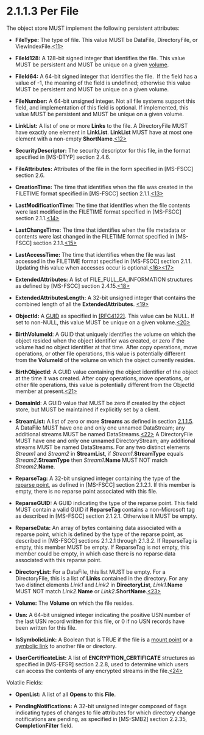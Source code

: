 <html dir="LTR" xmlns:mshelp="http://msdn.microsoft.com/mshelp" xmlns:ddue="http://ddue.schemas.microsoft.com/authoring/2003/5" xmlns:xlink="http://www.w3.org/1999/xlink" xmlns:tool="http://www.microsoft.com/tooltip">
    <head>
        <meta http-equiv="Content-Type" content="text/html; CHARSET=utf-8"></meta>
        <meta name="save" content="history"></meta>
        <title>2.1.1.3 Per File</title>
        <xml>
            <mshelp:toctitle title="2.1.1.3 Per File"></mshelp:toctitle>
            <mshelp:rltitle title="[MS-FSA]: Per File"></mshelp:rltitle>
            <mshelp:keyword index="A" term="20ff431e-7c4d-4098-a51c-e6d5614a1c93"></mshelp:keyword>
            <mshelp:attr name="DCSext.ContentType" value="open specification"></mshelp:attr>
            <mshelp:attr name="AssetID" value="20ff431e-7c4d-4098-a51c-e6d5614a1c93"></mshelp:attr>
            <mshelp:attr name="TopicType" value="kbRef"></mshelp:attr>
            <mshelp:attr name="DCSext.Title" value="[MS-FSA]: Per File" />
        </xml>
    </head>
    <body>
        <div id="header">
            <h1 class="heading">2.1.1.3 Per File</h1>
        </div>
        <div id="mainSection">
            <div id="mainBody">
                <div id="allHistory" class="saveHistory"></div>
                <div id="sectionSection0" class="section" name="collapseableSection">
                    

<p>The object store MUST implement the following persistent
attributes:</p>

<ul><li><p><span><span> 
</span></span><b>FileType:</b> The type of file. This value MUST be DataFile,
DirectoryFile, or ViewIndexFile.<a id="Appendix_A_Target_11"></a><a href="4e3695bd-7574-4f24-a223-b4679c065b63.md#Appendix_A_11" aria-label="Product behavior note 11">&lt;11&gt;</a></p>

</li><li><p><span><span> 
</span></span><b>FileId128:</b> A 128-bit signed integer that identifies the
file. This value MUST be persistent and MUST be unique on a given <a href="682f0f59-385c-4351-b81a-3b234f53db03.md#gt_9a876829-33a1-4f0b-8b81-8552b7e5561c">volume</a>.</p>

</li><li><p><span><span> 
</span></span><b>FileId64:</b> A 64-bit signed integer that identifies the file. 
If the field has a value of -1, the meaning of the field is undefined;
otherwise this value MUST be persistent and MUST be unique on a given volume.</p>

</li><li><p><span><span> 
</span></span><b>FileNumber:</b> A 64-bit unsigned integer. Not all file
systems support this field, and implementation of this field is optional. If
implemented, this value MUST be persistent and MUST be unique on a given
volume.</p>

</li><li><p><span><span> 
</span></span><b>LinkList:</b> A list of one or more <b>Links</b> to the file.
A DirectoryFile MUST have exactly one element in <b>LinkList</b>. <b>LinkList</b>
MUST have at most one element with a non-empty <b>ShortName</b>.<a id="Appendix_A_Target_12"></a><a href="4e3695bd-7574-4f24-a223-b4679c065b63.md#Appendix_A_12" aria-label="Product behavior note 12">&lt;12&gt;</a></p>

</li><li><p><span><span> 
</span></span><b>SecurityDescriptor:</b> The security descriptor for this file,
in the format specified in <mshelp:link keywords="cca27429-5689-4a16-b2b4-9325d93e4ba2" tabindex="0">[MS-DTYP]</mshelp:link>
section <mshelp:link keywords="7d4dac05-9cef-4563-a058-f108abecce1d" tabindex="0">2.4.6</mshelp:link>.</p>

</li><li><p><span><span> 
</span></span><b>FileAttributes:</b> Attributes of the file in the form
specified in <mshelp:link keywords="efbfe127-73ad-4140-9967-ec6500e66d5e" tabindex="0">[MS-FSCC]</mshelp:link>
section <mshelp:link keywords="ca28ec38-f155-4768-81d6-4bfeb8586fc9" tabindex="0">2.6</mshelp:link>.</p>

</li><li><p><span><span> 
</span></span><b>CreationTime:</b> The time that identifies when the file was
created in the FILETIME format specified in [MS-FSCC] section <mshelp:link keywords="a69cc039-d288-4673-9598-772b6083f8bf" tabindex="0">2.1.1</mshelp:link>.<a id="Appendix_A_Target_13"></a><a href="4e3695bd-7574-4f24-a223-b4679c065b63.md#Appendix_A_13" aria-label="Product behavior note 13">&lt;13&gt;</a></p>

</li><li><p><span><span> 
</span></span><b>LastModificationTime:</b> The time that identifies when the
file contents were last modified in the FILETIME format specified in [MS-FSCC]
section 2.1.1.<a id="Appendix_A_Target_14"></a><a href="4e3695bd-7574-4f24-a223-b4679c065b63.md#Appendix_A_14" aria-label="Product behavior note 14">&lt;14&gt;</a></p>

</li><li><p><span><span> 
</span></span><b>LastChangeTime:</b> The time that identifies when the file
metadata or contents were last changed in the FILETIME format specified in
[MS-FSCC] section 2.1.1.<a id="Appendix_A_Target_15"></a><a href="4e3695bd-7574-4f24-a223-b4679c065b63.md#Appendix_A_15" aria-label="Product behavior note 15">&lt;15&gt;</a></p>

</li><li><p><span><span> 
</span></span><b>LastAccessTime:</b> The time that identifies when the file was
last accessed in the FILETIME format specified in [MS-FSCC] section 2.1.1.
Updating this value when accesses occur is optional.<a id="Appendix_A_Target_16"></a><a href="4e3695bd-7574-4f24-a223-b4679c065b63.md#Appendix_A_16" aria-label="Product behavior note 16">&lt;16&gt;</a><a id="Appendix_A_Target_17"></a><a href="4e3695bd-7574-4f24-a223-b4679c065b63.md#Appendix_A_17" aria-label="Product behavior note 17">&lt;17&gt;</a></p>

</li><li><p><span><span> 
</span></span><b>ExtendedAttributes:</b> A list of FILE_FULL_EA_INFORMATION
structures as defined by [MS-FSCC] section <mshelp:link keywords="0eb94f48-6aac-41df-a878-79f4dcfd8989" tabindex="0">2.4.15</mshelp:link>.<a id="Appendix_A_Target_18"></a><a href="4e3695bd-7574-4f24-a223-b4679c065b63.md#Appendix_A_18" aria-label="Product behavior note 18">&lt;18&gt;</a></p>

</li><li><p><span><span> 
</span></span><b>ExtendedAttributesLength:</b> A 32-bit unsigned integer that
contains the combined length of all the <b>ExtendedAttributes</b>. <a id="Appendix_A_Target_19"></a><a href="4e3695bd-7574-4f24-a223-b4679c065b63.md#Appendix_A_19" aria-label="Product behavior note 19">&lt;19&gt;</a></p>

</li><li><p><span><span> 
</span></span><b>ObjectId:</b> A <a href="682f0f59-385c-4351-b81a-3b234f53db03.md#gt_f49694cc-c350-462d-ab8e-816f0103c6c1">GUID</a> as specified in <a href="https://go.microsoft.com/fwlink/?LinkId=90460">[RFC4122]</a>. This value
can be NULL. If set to non-NULL, this value MUST be unique on a given volume.<a id="Appendix_A_Target_20"></a><a href="4e3695bd-7574-4f24-a223-b4679c065b63.md#Appendix_A_20" aria-label="Product behavior note 20">&lt;20&gt;</a></p>

</li><li><p><span><span> 
</span></span><b>BirthVolumeId</b>: A GUID that uniquely identifies the volume
on which the object resided when the object identifier was created, or zero if
the volume had no object identifier at that time. After copy operations, move
operations, or other file operations, this value is potentially different from
the <b>VolumeId</b> of the volume on which the object currently resides.</p>

</li><li><p><span><span> 
</span></span><b>BirthObjectId</b>: A GUID value containing the object
identifier of the object at the time it was created. After copy operations,
move operations, or other file operations, this value is potentially different
from the ObjectId member at present.<a id="Appendix_A_Target_21"></a><a href="4e3695bd-7574-4f24-a223-b4679c065b63.md#Appendix_A_21" aria-label="Product behavior note 21">&lt;21&gt;</a></p>

</li><li><p><span><span> 
</span></span><b>DomainId</b>: A GUID value that MUST be zero if created by the
object store, but MUST be maintained if explicitly set by a client. </p>

</li><li><p><span><span> 
</span></span><b>StreamList:</b> A list of zero or more <b>Streams</b> as
defined in section <a href="1e32dece-d5c7-4234-b448-4a5d896ca3c6.md">2.1.1.5</a>.
A DataFile MUST have one and only one unnamed DataStream; any additional
streams MUST be named DataStreams.<a id="Appendix_A_Target_22"></a><a href="4e3695bd-7574-4f24-a223-b4679c065b63.md#Appendix_A_22" aria-label="Product behavior note 22">&lt;22&gt;</a> A
DirectoryFile MUST have one and only one unnamed DirectoryStream; any
additional streams MUST be named DataStreams. For any two distinct elements <i>Stream1</i>
and <i>Stream2</i> in <b>StreamList</b>, if <i>Stream1</i>.<b>StreamType</b>
equals <i>Stream2</i>.<b>StreamType</b> then <i>Stream1</i>.<b>Name</b> MUST NOT
match <i>Stream2</i>.<b>Name</b>.</p>

</li><li><p><span><span> 
</span></span><b>ReparseTag:</b> A 32-bit unsigned integer containing the type
of the <a href="682f0f59-385c-4351-b81a-3b234f53db03.md#gt_4fed0b53-5fc8-4818-886f-93d87f3035e1">reparse point</a>, as
defined in [MS-FSCC] section <mshelp:link keywords="c8e77b37-3909-4fe6-a4ea-2b9d423b1ee4" tabindex="0">2.1.2.1</mshelp:link>.
If this member is empty, there is no reparse point associated with this file.</p>

</li><li><p><span><span> 
</span></span><b>ReparseGUID:</b> A GUID indicating the type of the reparse
point. This field MUST contain a valid GUID if <b>ReparseTag</b> contains a
non-Microsoft tag as described in [MS-FSCC] section 2.1.2.1. Otherwise it MUST
be empty.</p>

</li><li><p><span><span> 
</span></span><b>ReparseData:</b> An array of bytes containing data associated
with a reparse point, which is defined by the type of the reparse point, as
described in [MS-FSCC] sections 2.1.2.1 through <mshelp:link keywords="e9f94ce6-c61c-4f05-b772-af90f9d59d8f" tabindex="0">2.1.3.2</mshelp:link>.
If ReparseTag is empty, this member MUST be empty. If ReparseTag is not empty,
this member could be empty, in which case there is no reparse data associated
with this reparse point.</p>

</li><li><p><span><span> 
</span></span><b>DirectoryList:</b> For a DataFile, this list MUST be empty.
For a DirectoryFile, this is a list of <b>Links</b> contained in the directory.
For any two distinct elements <i>Link1</i> and <i>Link2</i> in <b>DirectoryList</b>,
<i>Link1</i>.<b>Name</b> MUST NOT match <i>Link2</i>.<b>Name</b> or <i>Link2</i>.<b>ShortName</b>.<a id="Appendix_A_Target_23"></a><a href="4e3695bd-7574-4f24-a223-b4679c065b63.md#Appendix_A_23" aria-label="Product behavior note 23">&lt;23&gt;</a></p>

</li><li><p><span><span> 
</span></span><b>Volume:</b> The <b>Volume</b> on which the file resides.</p>

</li><li><p><span><span> 
</span></span><b>Usn:</b> A 64-bit unsigned integer indicating the positive USN
number of the last USN record written for this file, or 0 if no USN records
have been written for this file.</p>

</li><li><p><span><span> 
</span></span><b>IsSymbolicLink:</b> A Boolean that is TRUE if the file is a <a href="682f0f59-385c-4351-b81a-3b234f53db03.md#gt_513fcb37-059f-475c-a13d-e89b302f8ae8">mount point</a> or a <a href="682f0f59-385c-4351-b81a-3b234f53db03.md#gt_04f1ed93-15cb-4090-8204-c43bec8c7398">symbolic link</a> to another
file or directory.</p>

</li><li><p><span><span> 
</span></span><b>UserCertificateList:</b> A list of <b>ENCRYPTION_CERTIFICATE</b>
structures as specified in <mshelp:link keywords="08796ba8-01c8-4872-9221-1000ec2eff31" tabindex="0">[MS-EFSR]</mshelp:link>
section <mshelp:link keywords="6e0da5b4-1d90-45b1-82df-8c64cf6bbc9e" tabindex="0">2.2.8</mshelp:link>,
used to determine which users can access the contents of any encrypted streams
in the file.<a id="Appendix_A_Target_24"></a><a href="4e3695bd-7574-4f24-a223-b4679c065b63.md#Appendix_A_24" aria-label="Product behavior note 24">&lt;24&gt;</a></p>

</li></ul><p>Volatile Fields:</p>

<ul><li><p><span><span> 
</span></span><b>OpenList:</b> A list of all <b>Opens</b> to this <b>File</b>.</p>

</li><li><p><span><span> 
</span></span><b>PendingNotifications:</b> A 32-bit unsigned integer composed
of flags indicating types of changes to file attributes for which directory
change notifications are pending, as specified in <mshelp:link keywords="5606ad47-5ee0-437a-817e-70c366052962" tabindex="0">[MS-SMB2]</mshelp:link>
section <mshelp:link keywords="598f395a-e7a2-4cc8-afb3-ccb30dd2df7c" tabindex="0">2.2.35</mshelp:link>,
<b>CompletionFilter</b> field.</p>

</li></ul>
                </div>
            </div>
        </div>
    </body>
</html>